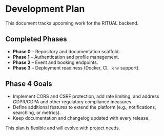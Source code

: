 # Development Plan

This document tracks upcoming work for the RITUAL backend.

## Completed Phases
- **Phase 0** – Repository and documentation scaffold.
- **Phase 1** – Authentication and profile management.
- **Phase 2** – Event and booking endpoints.
- **Phase 3** – Deployment readiness (Docker, CI, `.env` support).

## Phase 4 Goals
- Implement CORS and CSRF protection, add rate limiting, and address GDPR/CDPA
  and other regulatory compliance measures.
- Define additional features to extend the platform (e.g., notifications, searching, or metrics).
- Keep documentation and changelog updated with every release.

This plan is flexible and will evolve with project needs.
